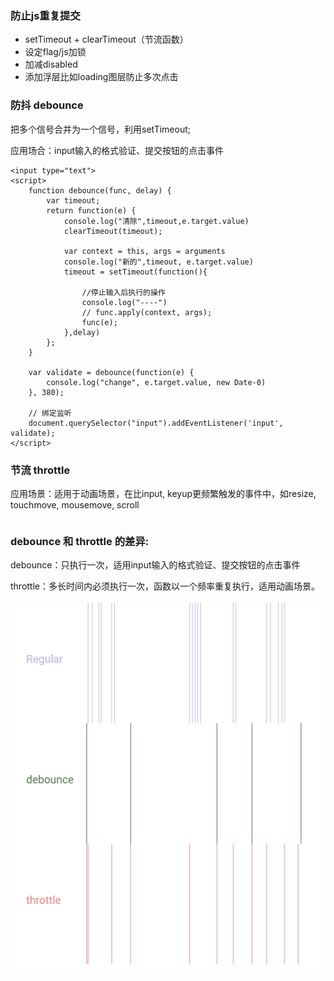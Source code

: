 ### 防止js重复提交
* setTimeout + clearTimeout（节流函数）
* 设定flag/js加锁
* 加减disabled
* 添加浮层比如loading图层防止多次点击

### 防抖 debounce
把多个信号合并为一个信号，利用setTimeout;

应用场合：input输入的格式验证、提交按钮的点击事件

```
<input type="text">
<script>
    function debounce(func, delay) {
        var timeout;
        return function(e) {
            console.log("清除",timeout,e.target.value)
            clearTimeout(timeout);

            var context = this, args = arguments
            console.log("新的",timeout, e.target.value)
            timeout = setTimeout(function(){

                //停止输入后执行的操作
                console.log("----")
                // func.apply(context, args);
                func(e);
            },delay)
        };
    }

    var validate = debounce(function(e) {
        console.log("change", e.target.value, new Date-0)
    }, 380);

    // 绑定监听
    document.querySelector("input").addEventListener('input', validate);
</script>
```


### 节流 throttle
应用场景：适用于动画场景，在比input, keyup更频繁触发的事件中，如resize, touchmove, mousemove, scroll

```
```

### debounce 和 throttle 的差异:
debounce：只执行一次，适用input输入的格式验证、提交按钮的点击事件

throttle：多长时间内必须执行一次，函数以一个频率重复执行，适用动画场景。

![](/assets/thottle.png)